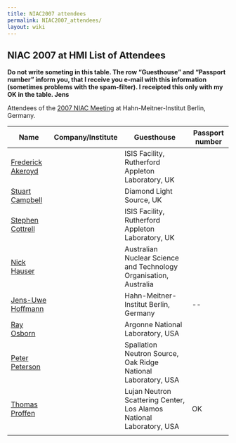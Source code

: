 ```yaml
---
title: NIAC2007 attendees
permalink: NIAC2007_attendees/
layout: wiki
---
```


NIAC 2007 at HMI List of Attendees
----------------------------------

**Do not write someting in this table. The row “Guesthouse” and
“Passport number” inform you, that I receive you e-mail with this
information (sometimes problems with the spam-filter). I receipted this
only with my OK in the table. Jens**

Attendees of the [2007 NIAC Meeting](NIAC2007 "wikilink") at
Hahn-Meitner-Institut Berlin, Germany.

| Name                                                      | Company/Institute                                                      | Guesthouse | Passport number |
|-----------------------------------------------------------|------------------------------------------------------------------------|------------|-----------------|
| [Frederick Akeroyd](User%3AFreddie_Akeroyd "wikilink")    | | ISIS Facility, Rutherford Appleton Laboratory, UK                    |            |                 |
| [Stuart Campbell](User%3AStuart_Campbell "wikilink")      | | Diamond Light Source, UK                                             |            |                 |
| [Stephen Cottrell](User%3ASteve_Cottrell "wikilink")      | | ISIS Facility, Rutherford Appleton Laboratory, UK                    |            |                 |
| [Nick Hauser](User%3Anick "wikilink")                     | | Australian Nuclear Science and Technology Organisation, Australia    |            |                 |
| [ Jens-Uwe Hoffmann](User%3AJens-Uwe_Hoffmann "wikilink") | | Hahn-Meitner-Institut Berlin, Germany                                | --         | --              |
| [Ray Osborn](User%3ARay_Osborn "wikilink")                | | Argonne National Laboratory, USA                                     |            |                 |
| [Peter Peterson](User%3APeter_Peterson "wikilink")        | | Spallation Neutron Source, Oak Ridge National Laboratory, USA        |            |                 |
| [Thomas Proffen](User%3AThomas_Proffen "wikilink")        | | Lujan Neutron Scattering Center, Los Alamos National Laboratory, USA | OK         |                 |
||


